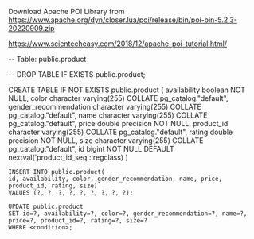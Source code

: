 Download Apache POI Library from https://www.apache.org/dyn/closer.lua/poi/release/bin/poi-bin-5.2.3-20220909.zip


https://www.scientecheasy.com/2018/12/apache-poi-tutorial.html/

-- Table: public.product

-- DROP TABLE IF EXISTS public.product;

CREATE TABLE IF NOT EXISTS public.product
(
    availability boolean NOT NULL,
    color character varying(255) COLLATE pg_catalog."default",
    gender_recommendation character varying(255) COLLATE pg_catalog."default",
    name character varying(255) COLLATE pg_catalog."default",
    price double precision NOT NULL,
    product_id character varying(255) COLLATE pg_catalog."default",
    rating double precision NOT NULL,
    size character varying(255) COLLATE pg_catalog."default",
    id bigint NOT NULL DEFAULT nextval('product_id_seq'::regclass)
)


    INSERT INTO public.product(
	id, availability, color, gender_recommendation, name, price, product_id, rating, size)
	VALUES (?, ?, ?, ?, ?, ?, ?, ?, ?);

    UPDATE public.product
	SET id=?, availability=?, color=?, gender_recommendation=?, name=?, price=?, product_id=?, rating=?, size=?
	WHERE <condition>;